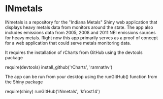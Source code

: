 INmetals
========
INmetals is a repository for the "Indiana Metals" Shiny web application that displays heavy metals data from monitors around the state.  The app also includes emissions data from 2005, 2008 and 2011 NEI emissions sources for heavy metals.  Right now this app primarily serves as a proof of concept for a web application that could serve metals monitoring data.

It requires the installation of rCharts from GitHub using the devtools package

require(devtools)
install_github('rCharts', 'ramnathv')

The app can be run from your desktop using the runGitHub() function from the Shiny package

require(shiny)
runGitHub('INmetals', 'kfrost14')
